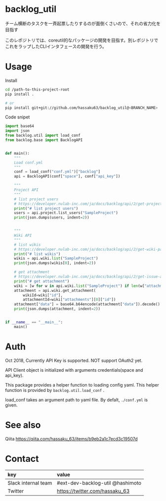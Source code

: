 # backlog_util
チーム横断のタスクを一斉起票したりするのが面倒くさいので、それの省力化を目指す

このレポジトリでは、coreutil的なパッケージの開発を目指す。別レポジトリでこれをラップしたCLIインタフェースの開発を行う。

# Usage

Install

```bash
cd /path-to-this-project-root
pip install .

# or
pip install git+git://github.com/hassaku63/backlog_util@<BRANCH_NAME>
```


Code snipet

```python
import base64
import json
from backlog.util import load_conf
from backlog.base import BacklogAPI


def main():
    """
    Load conf.yml
    """
    conf = load_conf("conf.yml")["backlog"]
    api = BacklogAPI(conf["space"], conf["api_key"])

    """
    Project API
    """
    # list project users
    # https://developer.nulab-inc.com/ja/docs/backlog/api/2/get-project-list/
    print("# list project users")
    users = api.project.list_users("SampleProject")
    print(json.dumps(users, indent=2))


    """
    Wiki API
    """
    # list wikis
    # https://developer.nulab-inc.com/ja/docs/backlog/api/2/get-wiki-page-list/
    print("# list wikis")
    wikis = api.wiki.list("SampleProject")
    print(json.dumps(wikis[0], indent=2))

    # get attachment
    # https://developer.nulab-inc.com/ja/docs/backlog/api/2/get-issue-attachment/
    print("# get attachment")
    wiki = [w for w in api.wiki.list("SampleProject") if len(w["attachments"]) > 0][0]
    attachment = api.wiki.get_attachment(
        wikiId=wiki["id"],
        attachmentId=wiki["attachments"][0]["id"])
    attachment["data"] = base64.b64encode(attachment["data"]).decode()
    print(json.dumps(attachment, indent=2))


if __name__ == "__main__":
    main()
```

# Auth

Oct 2018, Currently API Key is supported. NOT support OAuth2 yet.

API Client object is initialized with arguments credentials(space and api_key).

This package provides a helper function to loading config yaml. This helper function is provided by `backlog.util.load_conf` .

load_conf takes an argument path to yaml file. By defalt, `./conf.yml` is given.

# See also

Qiita https://qiita.com/hassaku_63/items/b9eb2a1c7ecd3c19507d

# Contact

|key|value|
|:---|:---|
|Slack internal team|#ext-dev-backlog-util @hashimoto|
|Twitter|https://twitter.com/hassaku_63|
